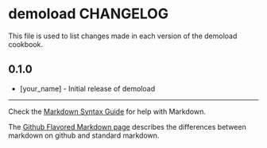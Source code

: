 demoload CHANGELOG
==================

This file is used to list changes made in each version of the demoload cookbook.

0.1.0
-----
- [your_name] - Initial release of demoload

- - -
Check the [Markdown Syntax Guide](http://daringfireball.net/projects/markdown/syntax) for help with Markdown.

The [Github Flavored Markdown page](http://github.github.com/github-flavored-markdown/) describes the differences between markdown on github and standard markdown.
